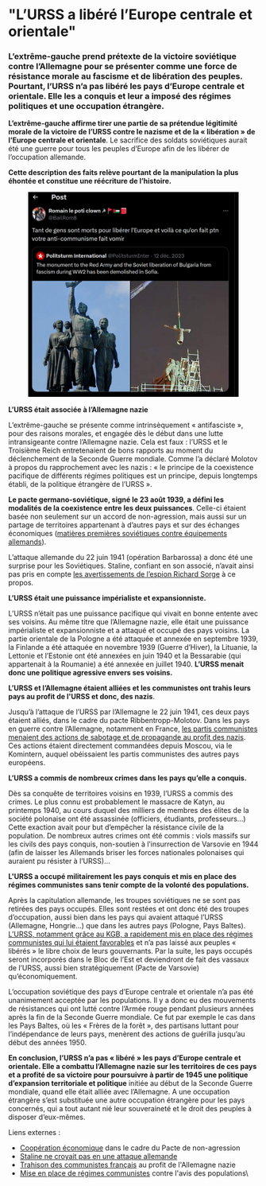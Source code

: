 # "L’URSS a libéré l’Europe centrale et orientale"

### L’extrême-gauche prend prétexte de la victoire soviétique contre l’Allemagne pour se présenter comme une force de résistance morale au fascisme et de libération des peuples. Pourtant, l’URSS n’a pas libéré les pays d’Europe centrale et orientale. Elle les a conquis et leur a imposé des régimes politiques et une occupation étrangère.

**L’extrême-gauche affirme tirer une partie de sa prétendue légitimité morale de la victoire de l’URSS contre le nazisme et de la « libération » de l’Europe centrale et orientale**. Le sacrifice des soldats soviétiques aurait été une guerre pour tous les peuples d’Europe afin de les libérer de l’occupation allemande.

**Cette description des faits relève pourtant de la manipulation la plus éhontée et constitue une réécriture de l’histoire.**

<figure><img src="../.gitbook/assets/image (10) (1).png" alt=""><figcaption></figcaption></figure>

**L’URSS était associée à l’Allemagne nazie**

L’extrême-gauche se présente comme intrinsèquement « antifasciste », pour des raisons morales, et engagée dès le début dans une lutte intransigeante contre l’Allemagne nazie. Cela est faux : l’URSS et le Troisième Reich entretenaient de bons rapports au moment du déclenchement de la Seconde Guerre mondiale. Comme l’a déclaré Molotov à propos du rapprochement avec les nazis : « le principe de la coexistence pacifique de différents régimes politiques est un principe, depuis longtemps établi, de la politique étrangère de l’URSS ».

**Le pacte germano-soviétique, signé le 23 août 1939, a défini les modalités de la coexistence entre les deux puissances**. Celle-ci étaient basée non seulement sur un accord de non-agression, mais aussi sur un partage de territoires appartenant à d’autres pays et sur des échanges économiques ([matières premières soviétiques contre équipements allemands](https://wszystkoconajwazniejsze.pl/pepites/le-23-aout-1939-signature-du-pacte-germano-sovietique/)).

L’attaque allemande du 22 juin 1941 (opération Barbarossa) a donc été une surprise pour les Soviétiques. Staline, confiant en son associé, n’avait ainsi pas pris en compte [les avertissements de l’espion Richard Sorge](https://www.lepoint.fr/monde/richard-sorge-l-espion-que-staline-n-a-pas-cru-11-10-2020-2395835_24.php#11) à ce propos.

**L’URSS était une puissance impérialiste et expansionniste.**

L’URSS n’était pas une puissance pacifique qui vivait en bonne entente avec ses voisins. Au même titre que l’Allemagne nazie, elle était une puissance impérialiste et expansionniste et a attaqué et occupé des pays voisins. La partie orientale de la Pologne a été attaquée et annexée en septembre 1939, la Finlande a été attaquée en novembre 1939 (Guerre d’Hiver), la Lituanie, la Lettonie et l’Estonie ont été annexées en juin 1940 et la Bessarabie (qui appartenait à la Roumanie) a été annexée en juillet 1940. **L’URSS menait donc une politique agressive envers ses voisins.**

**L’URSS et l’Allemagne étaient alliées et les communistes ont trahis leurs pays au profit de l'URSS et donc, des nazis**.

Jusqu’à l’attaque de l’URSS par l’Allemagne le 22 juin 1941, ces deux pays étaient alliés, dans le cadre du pacte Ribbentropp-Molotov. Dans les pays en guerre contre l’Allemagne, notamment en France, [les partis communistes menaient des actions de sabotage et de propagande au profit des nazis](https://lincorrect.org/daniel-riolo-ian-brossat-sevillia/). Ces actions étaient directement commandées depuis Moscou, via le Komintern, auquel obéissaient les partis communistes des autres pays européens.

**L’URSS a commis de nombreux crimes dans les pays qu’elle a conquis.**

Dès sa conquête de territoires voisins en 1939, l’URSS a commis des crimes. Le plus connu est probablement le massacre de Katyn, au printemps 1940, au cours duquel des milliers de membres des élites de la société polonaise ont été assassinée (officiers, étudiants, professeurs…) Cette exaction avait pour but d’empêcher la résistance civile de la population. De nombreux autres crimes ont été commis : viols massifs sur les civils des pays conquis, non-soutien à l’insurrection de Varsovie en 1944 (afin de laisser les Allemands briser les forces nationales polonaises qui auraient pu résister à l’URSS)…

**L'URSS a occupé militairement les pays conquis et mis en place des régimes communistes sans tenir compte de la volonté des populations.**

Après la capitulation allemande, les troupes soviétiques ne se sont pas retirées des pays occupés. Elles sont restées et ont donc été des troupes d’occupation, aussi bien dans les pays qui avaient attaqué l’URSS (Allemagne, Hongrie…) que dans les autres pays (Pologne, Pays Baltes). [L’URSS, notamment grâce au KGB, a rapidement mis en place des régimes communistes qui lui étaient favorables](https://www.gallimard.fr/catalogue/rideau-de-fer/9782070464890) et n’a pas laissé aux peuples « libérés » le libre choix de leurs gouvernants. Par la suite, les pays occupés seront incorporés dans le Bloc de l’Est et deviendront de fait des vassaux de l’URSS, aussi bien stratégiquement (Pacte de Varsovie) qu’économiquement.

L’occupation soviétique des pays d’Europe centrale et orientale n’a pas été unanimement acceptée par les populations. Il y a donc eu des mouvements de résistances qui ont lutté contre l’Armée rouge pendant plusieurs années après la fin de la Seconde Guerre mondiale. Ce fut par exemple le cas dans les Pays Baltes, où les « Frères de la forêt », des partisans luttant pour l’indépendance de leurs pays, menèrent des actions de guérilla jusqu’au début des années 1950.

&#x20;**En conclusion, l’URSS n’a pas « libéré » les pays d’Europe centrale et orientale. Elle a combattu l’Allemagne nazie sur les territoires de ces pays et a profité de sa victoire pour poursuivre à partir de 1945 une politique d’expansion territoriale et politique** initiée au début de la Seconde Guerre mondiale, quand elle était alliée avec l’Allemagne. A une occupation étrangère s’est substituée une autre occupation étrangère pour les pays concernés, qui a tout autant nié leur souveraineté et le droit des peuples à disposer d’eux-mêmes.



Liens externes :

* [Coopération économique](https://wszystkoconajwazniejsze.pl/pepites/le-23-aout-1939-signature-du-pacte-germano-sovietique/) dans le cadre du Pacte de non-agression
* [Staline ne croyait pas en une attaque allemande](https://www.lepoint.fr/monde/richard-sorge-l-espion-que-staline-n-a-pas-cru-11-10-2020-2395835_24.php#11)
* [Trahison des communistes français](https://lincorrect.org/daniel-riolo-ian-brossat-sevillia/) au profit de l'Allemagne nazie
* [Mise en place de régimes communistes](https://www.gallimard.fr/catalogue/rideau-de-fer/9782070464890) contre l'avis des populations\
